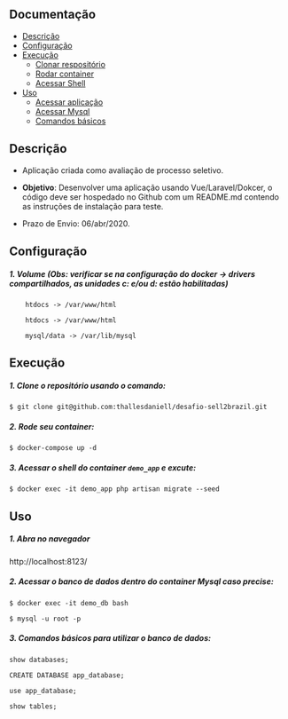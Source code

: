 
## Documentação

* [Descrição](#descrição)
* [Configuração](#configuração)
* [Execução](#execução)
    - [Clonar respositório](#1-clone-o-repositório-usando-o-comando)
    - [Rodar container](#2-rode-seu-container)
    - [Acessar Shell](#3-acessar-o-shell-do-container-demo_app-e-excute)
* [Uso](#uso)
    - [Acessar aplicação](#1-abra-no-navegador)
    - [Acessar Mysql](#2-acessar-o-banco-de-dados-dentro-do-container-mysql-caso-precise)
    - [Comandos básicos](#3-comandos-básicos-para-utilizar-o-banco-de-dados)




## Descrição

 - Aplicação criada como avaliação de processo seletivo.

 - __Objetivo__: Desenvolver uma aplicação usando Vue/Laravel/Dokcer, o código deve ser hospedado no Github com um README.md contendo as instruções de instalação para teste.

 - Prazo de Envio: 06/abr/2020.


## Configuração

##### 1. Volume (Obs: verificar se na configuração do docker -> drivers compartilhados, as unidades c: e/ou d: estão habilitadas)

        htdocs -> /var/www/html
        
        htdocs -> /var/www/html
        
        mysql/data -> /var/lib/mysql
	
## Execução

##### 1. Clone o repositório usando o comando:

```
$ git clone git@github.com:thallesdaniell/desafio-sell2brazil.git
```

##### 2. Rode seu container:

```
$ docker-compose up -d
```

##### 3. Acessar o shell do container `demo_app` e excute:
    
```
$ docker exec -it demo_app php artisan migrate --seed
```

## Uso

##### 1. Abra no navegador

   http://localhost:8123/

##### 2. Acessar o banco de dados dentro do container Mysql caso precise:

```
$ docker exec -it demo_db bash
```

```
$ mysql -u root -p
```

##### 3. Comandos básicos para utilizar o banco de dados:

	show databases;

	CREATE DATABASE app_database;
	
	use app_database;
	
	show tables;
